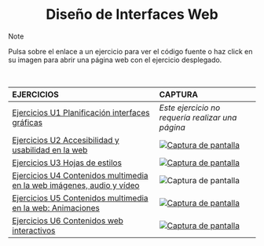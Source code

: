 <h1 align="center">Diseño de Interfaces Web</h1>

>[!NOTE]
>Pulsa sobre el enlace a un ejercicio para ver el código fuente o haz click en su imagen para abrir una página web con el ejercicio desplegado.

<br>

| EJERCICIOS                                                                                                                                                                                                                                                        | CAPTURA                                                                                                                                                                                                                                            |
|:-------------------------------------------------------------------------------------------------------------------------------------------------------------------------------------------------------------------------------------------------------------|:---------------------------------------------------------------------------------------------------------------------------------------------------------------------------------------------------------------------------------------------------|
| [Ejercicios U1 Planificación interfaces gráficas](https://github.com/HenestrosaDev/2-daw/tree/main/Dise%C3%B1o%20de%20interfaces%20web/U1%20Planificaci%C3%B3n%20interfaces%20gr%C3%A1ficas)                                                  | _Este ejercicio no requería realizar una página_ |
| [Ejercicios U2 Accesibilidad y usabilidad en la web](https://github.com/HenestrosaDev/2-daw/tree/main/Dise%C3%B1o%20de%20interfaces%20web/U2%20Accesibilidad%20y%20usabilidad%20en%20la%20web/Ejercicios)                                                         | [![Captura de pantalla](https://github.com/HenestrosaDev/2-daw/blob/main/Dise%C3%B1o%20de%20interfaces%20web/U2%20Accesibilidad%20y%20usabilidad%20en%20la%20web/Ejercicios/docs/menus-navidad.png)](https://lhjc-diw-tarea2.netlify.app/)         |
| [Ejercicios U3 Hojas de estilos](https://github.com/HenestrosaDev/2-daw/tree/main/Dise%C3%B1o%20de%20interfaces%20web/U3%20Hojas%20de%20estilos/Ejercicios)                                                                                                       | [![Captura de pantalla](https://github.com/HenestrosaDev/2-daw/blob/main/Dise%C3%B1o%20de%20interfaces%20web/U3%20Hojas%20de%20estilos/Ejercicios/docs/promociones.png)](https://lhjc-diw-tarea3.netlify.app/)                                     |
| [Ejercicios U4 Contenidos multimedia en la web imágenes, audio y vídeo](https://github.com/HenestrosaDev/2-daw/tree/main/Dise%C3%B1o%20de%20interfaces%20web/U4%20Contenidos%20multimedia%20en%20la%20web%20im%C3%A1genes%2C%20audio%20y%20v%C3%ADdeo/Ejercicios) | ![Captura de pantalla](https://github.com/HenestrosaDev/2-daw/blob/main/Dise%C3%B1o%20de%20interfaces%20web/U4%20Contenidos%20multimedia%20en%20la%20web%20im%C3%A1genes%2C%20audio%20y%20v%C3%ADdeo/Ejercicios/docs/index.png)                    |
| [Ejercicios U5 Contenidos multimedia en la web: Animaciones](https://github.com/HenestrosaDev/2-daw/tree/main/Dise%C3%B1o%20de%20interfaces%20web/U5%20Contenidos%20multimedia%20en%20la%20web_%20Animaciones/Ejercicios)                                         | [![Captura de pantalla](https://github.com/HenestrosaDev/2-daw/blob/main/Dise%C3%B1o%20de%20interfaces%20web/U5%20Contenidos%20multimedia%20en%20la%20web_%20Animaciones/Ejercicios/docs/index.png)](https://lhjc-diw-tarea5.netlify.app/)         |
| [Ejercicios U6 Contenidos web interactivos](https://github.com/HenestrosaDev/2-daw/tree/main/Dise%C3%B1o%20de%20interfaces%20web/U6%20Contenidos%20web%20interactivos/Ejercicios)                                                                                 | [![Captura de pantalla](https://github.com/HenestrosaDev/2-daw/blob/main/Dise%C3%B1o%20de%20interfaces%20web/U6%20Contenidos%20web%20interactivos/Ejercicios/docs/pagina-imagen.jpg)](https://lhjc-diw-tarea6.netlify.app/)                        |
